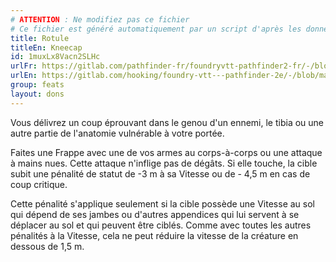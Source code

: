 ```yaml
---
# ATTENTION : Ne modifiez pas ce fichier
# Ce fichier est généré automatiquement par un script d'après les données du module Foundry VTT officiel et de sa traduction
title: Rotule
titleEn: Kneecap
id: 1muxLx8Vacn2SLHc
urlFr: https://gitlab.com/pathfinder-fr/foundryvtt-pathfinder2-fr/-/blob/master/data/feats/1muxLx8Vacn2SLHc.htm
urlEn: https://gitlab.com/hooking/foundry-vtt---pathfinder-2e/-/blob/master/packs/data/feats.db/kneecap.json
group: feats
layout: dons
---
```

Vous délivrez un coup éprouvant dans le genou d'un ennemi, le tibia ou une autre partie de l'anatomie vulnérable à votre portée.

Faites une <a class="entity-link" data-pack="pf2e.actionspf2e" data-id="VjxZFuUXrCU94MWR" draggable="true">Frappe</a> avec une de vos armes au corps-à-corps ou une attaque à mains nues. Cette attaque n'inflige pas de dégâts. Si elle touche, la cible subit une pénalité de statut de -3 m à sa Vitesse ou de - 4,5 m en cas de coup critique.

Cette pénalité s'applique seulement si la cible possède une Vitesse au sol qui dépend de ses jambes ou d'autres appendices qui lui servent à se déplacer au sol et qui peuvent être ciblés. Comme avec toutes les autres pénalités à la Vitesse, cela ne peut réduire la vitesse de la créature en dessous de 1,5 m.


